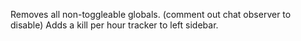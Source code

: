 Removes all non-toggleable globals. (comment out chat observer to disable) 
Adds a kill per hour tracker to left sidebar.
